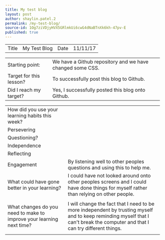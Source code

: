 ```yaml
---
title: My test blog
layout: post
author: shaylin.patel.2
permalink: /my-test-blog/
source-id: 1Og7ziVDjyHVX5GRlmkUi6cwG4dNaBTnXk6kh-47pv-E
published: true
---
```

<table>
  <tr>
    <td>Title</td>
    <td>My Test Blog</td>
    <td>Date</td>
    <td>11/11/17</td>
  </tr>
</table>


<table>
  <tr>
    <td>Starting point:</td>
    <td>We have a Github repository and we have changed some CSS.</td>
  </tr>
  <tr>
    <td>Target for this lesson?</td>
    <td>To successfully post this blog to Github.</td>
  </tr>
  <tr>
    <td>Did I reach my target? </td>
    <td>Yes, I successfully posted this blog onto Github.</td>
  </tr>
</table>


<table>
  <tr>
    <td>How did you use your learning habits this week?</td>
    <td></td>
  </tr>
  <tr>
    <td>Persevering</td>
    <td></td>
  </tr>
  <tr>
    <td>Questioning?</td>
    <td></td>
  </tr>
  <tr>
    <td>Independence</td>
    <td></td>
  </tr>
  <tr>
    <td>Reflecting</td>
    <td></td>
  </tr>
  <tr>
    <td>Engagement</td>
    <td>By listening well to other peoples questions and using this to help me.</td>
  </tr>
  <tr>
    <td>What could have gone better in your learning?</td>
    <td>I could have not looked around onto other peoples screens and I could have done things for myself rather than relying on other people. 
    </td>
  </tr>
  <tr>
    <td></td>
    <td></td>
  </tr>
  <tr>
    <td>What changes do you need to make to improve your learning next time?</td>
    <td>I will change the fact that I need to be more independent by trusting myself and to keep reminding myself that I can't break the
        computer and that I can try different things.
    </td>
  </tr>
  <tr>
    <td></td>
    <td></td>
  </tr> 
</table>


